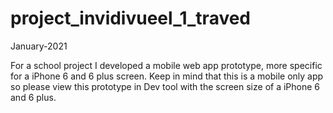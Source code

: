 # project_invidivueel_1_traved

January-2021

For a school project I developed a mobile web app prototype, more specific for a iPhone 6 and 6 plus screen. 
Keep in mind that this is a mobile only app so please view this prototype in Dev tool with the screen size of a iPhone 6 and 6 plus.
